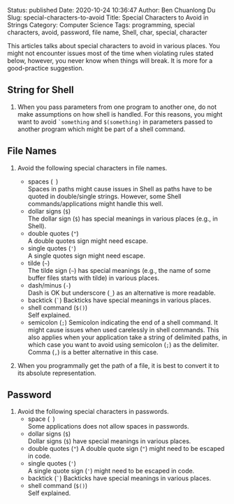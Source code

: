 Status: published
Date: 2020-10-24 10:36:47
Author: Ben Chuanlong Du
Slug: special-characters-to-avoid
Title: Special Characters to Avoid in Strings
Category: Computer Science
Tags: programming, special characters, avoid, password, file name, Shell, char, special, character


This articles talks about special characters to avoid in various places. 
You might not encounter issues most of the time when violating rules stated below,
however, 
you never know when things will break.
It is more for a good-practice suggestion.

## String for Shell

1. When you pass parameters from one program to another one,
    do not make assumptions on how shell is handled.
    For this reasons,
    you might want to avoid `` `something `` and `$(something)` in parameters 
    passed to another program which might be part of a shell command.

## File Names

1. Avoid the following special characters in file names.
    - spaces (` `)   
        Spaces in paths might cause issues in Shell
        as paths have to be quoted in double/single strings.
        However,
        some Shell commands/applications might handle this well.
    - dollar signs (`$`)  
        The dollar sign (`$`) has special meanings in various places (e.g., in Shell).
    - double quotes (`"`)  
        A double quotes sign might need escape.
    - single quotes (`'`)  
        A single quotes sign might need escape.
    - tilde (`~`)  
        The tilde sign (`~`) has special meanings (e.g., the name of some buffer files starts with tilde) in various places.
    - dash/minus (`-`)   
        Dash is OK but underscore (`_`) as an alternative is more readable.
    - backtick (`` ` ``) 
        Backticks have special meanings in various places.
    - shell command (`$()`)   
        Self explained.
    - semicolon (`;`) 
        Semicolon indicating the end of a shell command. 
        It might cause issues when used carelessly in shell commands.
        This also applies when your application take a string of delimited paths,
        in which case you want to avoid using semicolon (`;`) as the delimiter.
        Comma (`,`) is a better alternative in this case.

2. When you programmally get the path of a file, 
    it is best to convert it to its absolute representation.

## Password

1. Avoid the following special characters in passwords.
    - space (` `)  
        Some applications does not allow spaces in passwords.
    - dollar signs (`$`)   
        Dollar signs (`$`) have special meanings in various places.
    - double quotes (`"`) 
        A double quote sign (`"`) might need to be escaped in code.
    - single quotes (`'`)   
        A single quote sign (`'`) might need to be escaped in code.
    - backtick (`` ` ``) 
        Backticks have special meanings in various places.
    - shell command (`$()`)  
        Self explained.